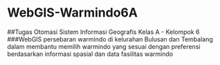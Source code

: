 # WebGIS-Warmindo6A
##Tugas Otomasi Sistem Informasi Geografis Kelas A - Kelompok 6
###WebGIS persebaran warmindo di kelurahan Bulusan dan Tembalang dalam membantu memilih warmindo yang sesuai dengan preferensi berdasarkan informasi spasial dan data fasilitas warmindo
